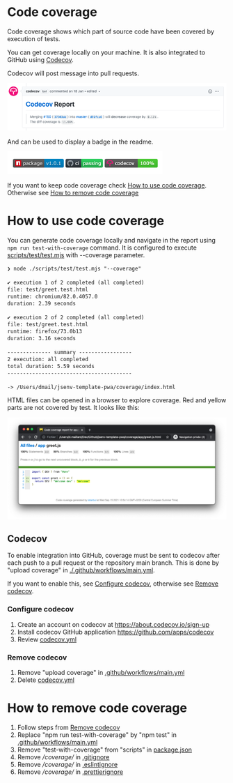 # Code coverage

Code coverage shows which part of source code have been covered by execution of tests.

You can get coverage locally on your machine. It is also integrated to GitHub using [Codecov](https://docs.codecov.io/docs/pull-request-comments).

Codecov will post message into pull requests.

![stuff](./codecov_pr_comment.png)

And can be used to display a badge in the readme.

![stuff](./codecov_badge.png)

If you want to keep code coverage check [How to use code coverage](#How-to-use-code-coverage). Otherwise see [How to remove code coverage](#How-to-remove-code-coverage)

# How to use code coverage

You can generate code coverage locally and navigate in the report using `npm run test-with-coverage` command. It is configured to execute [scripts/test/test.mjs](../../scripts/test/test.mjs) with --coverage parameter.

```console
❯ node ./scripts/test/test.mjs "--coverage"

✔ execution 1 of 2 completed (all completed)
file: test/greet.test.html
runtime: chromium/82.0.4057.0
duration: 2.39 seconds

✔ execution 2 of 2 completed (all completed)
file: test/greet.test.html
runtime: firefox/73.0b13
duration: 3.16 seconds

-------------- summary -----------------
2 execution: all completed
total duration: 5.59 seconds
----------------------------------------

-> /Users/dmail/jsenv-template-pwa/coverage/index.html
```

HTML files can be opened in a browser to explore coverage. Red and yellow parts are not covered by test. It looks like this:

![stuff](./coverage_report_html.png)

## Codecov

To enable integration into GitHub, coverage must be sent to codecov after each push to a pull request or the repository main branch. This is done by "upload coverage" in [./.github/workflows/main.yml](../../.github/workflows/main.yml#L51).

If you want to enable this, see [Configure codecov](#Configure-codecov), otherwise see [Remove codecov](#Remove-codecov).

### Configure codecov

1. Create an account on codecov at https://about.codecov.io/sign-up
2. Install codecov GitHub application https://github.com/apps/codecov
3. Review [codecov.yml](../../codecov.yml)

### Remove codecov

1. Remove "upload coverage" in [.github/workflows/main.yml](../../.github/workflows/main.yml#L46)
2. Delete [codecov.yml](../../codecov.yml)

# How to remove code coverage

1. Follow steps from [Remove codecov](#remove-codecov)
2. Replace "npm run test-with-coverage" by "npm test" in [.github/workflows/main.yml](../../.github/workflows/main.yml#L50)
3. Remove "test-with-coverage" from "scripts" in [package.json](../../package.json#L46)
4. Remove _/coverage/_ in [.gitignore](../../.gitignore#L9)
5. Remove _/coverage/_ in [.eslintignore](../../.eslintignore#L13)
6. Remove _/coverage/_ in [.prettierignore](../../.prettierignore#L8)
